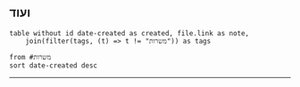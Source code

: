 ## ועוד
```dataview
table without id date-created as created, file.link as note,
	join(filter(tags, (t) => t != "משרות")) as tags

from #משרות
sort date-created desc
```

<hr  style="clear:both"/>

